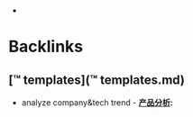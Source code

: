 - 

# Backlinks
## [™ templates](™ templates.md)
- analyze company&tech trend
        - **[产品分析](产品分析.md):**

